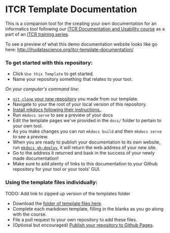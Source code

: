 # ITCR Template Documentation

This is a companion tool for the creating your own documentation for an informatics tool following our [ITCR Documentation and Usability course](https://jhudatascience.org/ITCR_Documentation_and_Usability/) as a part of an [ITCR training series](https://www.itcrtraining.org/).

To see a preview of what this demo documentation website looks like go here:
http://jhudatascience.org/itcr-template-documentation/

### To get started with this repository:

- Click `Use this Template` to get started.  
- Name your repository something that relates to your tool.  

_On your computer's command line_:    
- [`git clone` your new repository](https://docs.github.com/en/github/creating-cloning-and-archiving-repositories/cloning-a-repository) you made from our template.   
- Navigate to your the root of your local version of this repository.   
- [Install mkdocs following their instructions.](https://www.mkdocs.org/#installation).  
- Run `mkdocs serve` to see a preview of your docs   
- Edit the template pages we've provided in the `docs/` folder to pertain to your own tool.  
- As you make changes you can run `mkdocs build` and then `mkdocs serve` to see a preview.  
- When you are ready to publish your documentation to its own website, run [`mkdocs gh-deploy`](https://www.mkdocs.org/user-guide/deploying-your-docs/), it will return the web address of your new site.
- Go to the address it returned and bask in the success of your newly made documentation!  
- Make sure to add plenty of links to this documentation to your Github repository for your tool or your tools' GUI.

### Using the template files individually:

TODO: Add link to zipped up version of the templates folder

- Download the [folder of template files here]().    
- Complete each markdown template, filling in the blanks as you go along with the course.  
- File a pull request to your own repository to add these files.  
- (Optional but encouraged) [Publish your repository to Github Pages](https://guides.github.com/features/pages/).    
